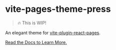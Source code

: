 # vite-pages-theme-press

> 🔥 This is WIP!

An elegant theme for [vite-plugin-react-pages](https://github.com/vitejs/vite-plugin-react-pages).

[Read the Docs to Learn More.](https://vite-pages-theme-press.vercel.app/)
